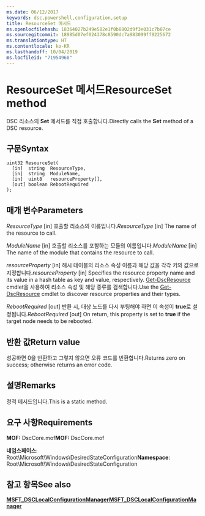 ```yaml
---
ms.date: 06/12/2017
keywords: dsc,powershell,configuration,setup
title: ResourceSet 메서드
ms.openlocfilehash: 18364027b249e502e1f0b8802d9f3e031c7b07ce
ms.sourcegitcommit: 18985d07ef024378c8590dc7a983099ff9225672
ms.translationtype: HT
ms.contentlocale: ko-KR
ms.lasthandoff: 10/04/2019
ms.locfileid: "71954960"
---
```

# <a name="resourceset-method"></a><span data-ttu-id="fd6a4-103">ResourceSet 메서드</span><span class="sxs-lookup"><span data-stu-id="fd6a4-103">ResourceSet method</span></span>

<span data-ttu-id="fd6a4-104">DSC 리소스의 **Set** 메서드를 직접 호출합니다.</span><span class="sxs-lookup"><span data-stu-id="fd6a4-104">Directly calls the **Set** method of a DSC resource.</span></span>

## <a name="syntax"></a><span data-ttu-id="fd6a4-105">구문</span><span class="sxs-lookup"><span data-stu-id="fd6a4-105">Syntax</span></span>

```mof
uint32 ResourceSet(
  [in]  string  ResourceType,
  [in]  string  ModuleName,
  [in]  uint8   resourceProperty[],
  [out] boolean RebootRequired
);
```

## <a name="parameters"></a><span data-ttu-id="fd6a4-106">매개 변수</span><span class="sxs-lookup"><span data-stu-id="fd6a4-106">Parameters</span></span>

<span data-ttu-id="fd6a4-107">*ResourceType* \[in\] 호출할 리소스의 이름입니다.</span><span class="sxs-lookup"><span data-stu-id="fd6a4-107">*ResourceType* \[in\] The name of the resource to call.</span></span>

<span data-ttu-id="fd6a4-108">*ModuleName* \[in\] 호출할 리소스를 포함하는 모듈의 이름입니다.</span><span class="sxs-lookup"><span data-stu-id="fd6a4-108">*ModuleName* \[in\] The name of the module that contains the resource to call.</span></span>

<span data-ttu-id="fd6a4-109">*resourceProperty* \[in\] 해시 테이블의 리소스 속성 이름과 해당 값을 각각 키와 값으로 지정합니다.</span><span class="sxs-lookup"><span data-stu-id="fd6a4-109">*resourceProperty* \[in\] Specifies the resource property name and its value in a hash table as key and value, respectively.</span></span> <span data-ttu-id="fd6a4-110">[Get-DscResource](/powershell/module/PSDesiredStateConfiguration/Get-DscResource) cmdlet을 사용하여 리소스 속성 및 해당 종류를 검색합니다.</span><span class="sxs-lookup"><span data-stu-id="fd6a4-110">Use the [Get-DscResource](/powershell/module/PSDesiredStateConfiguration/Get-DscResource) cmdlet to discover resource properties and their types.</span></span>

<span data-ttu-id="fd6a4-111">*RebootRequired* \[out\] 반환 시, 대상 노드를 다시 부팅해야 하면 이 속성이 **true**로 설정됩니다.</span><span class="sxs-lookup"><span data-stu-id="fd6a4-111">*RebootRequired* \[out\] On return, this property is set to **true** if the target node needs to be rebooted.</span></span>

## <a name="return-value"></a><span data-ttu-id="fd6a4-112">반환 값</span><span class="sxs-lookup"><span data-stu-id="fd6a4-112">Return value</span></span>

<span data-ttu-id="fd6a4-113">성공하면 0을 반환하고 그렇지 않으면 오류 코드를 반환합니다.</span><span class="sxs-lookup"><span data-stu-id="fd6a4-113">Returns zero on success; otherwise returns an error code.</span></span>

## <a name="remarks"></a><span data-ttu-id="fd6a4-114">설명</span><span class="sxs-lookup"><span data-stu-id="fd6a4-114">Remarks</span></span>

<span data-ttu-id="fd6a4-115">정적 메서드입니다.</span><span class="sxs-lookup"><span data-stu-id="fd6a4-115">This is a static method.</span></span>

## <a name="requirements"></a><span data-ttu-id="fd6a4-116">요구 사항</span><span class="sxs-lookup"><span data-stu-id="fd6a4-116">Requirements</span></span>

<span data-ttu-id="fd6a4-117">**MOF:** DscCore.mof</span><span class="sxs-lookup"><span data-stu-id="fd6a4-117">**MOF:** DscCore.mof</span></span>

<span data-ttu-id="fd6a4-118">**네임스페이스**: Root\Microsoft\Windows\DesiredStateConfiguration</span><span class="sxs-lookup"><span data-stu-id="fd6a4-118">**Namespace**: Root\Microsoft\Windows\DesiredStateConfiguration</span></span>

## <a name="see-also"></a><span data-ttu-id="fd6a4-119">참고 항목</span><span class="sxs-lookup"><span data-stu-id="fd6a4-119">See also</span></span>

[<span data-ttu-id="fd6a4-120">**MSFT_DSCLocalConfigurationManager**</span><span class="sxs-lookup"><span data-stu-id="fd6a4-120">**MSFT_DSCLocalConfigurationManager**</span></span>](msft-dsclocalconfigurationmanager.md)
